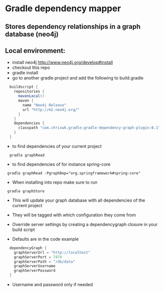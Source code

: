 Gradle dependency mapper
========================
Stores dependency relationships in a graph database (neo4j)
-----------------------------------------------------------

Local environment:
-----------------
* install neo4j http://www.neo4j.org/develop#install
* checkout this repo
* gradle install
* go to another gradle project and add the following to build.gradle
``` groovy
  buildscript {
    repositories {
      mavenLocal()
      maven {
        name "Neo4j Release"
        url "http://m2.neo4j.org/"
      }
    }
    dependencies {
      classpath "com.chriswk.gradle:gradle-dependency-graph-plugin:0.1"
    }
  }
```
* to find dependencies of your current project
```
  gradle graphRead
```
* to find dependencies of for instance spring-core
```
 gradle graphRead -PgraphDep="org.springframework#spring-core"
```
* When installing into repo make sure to run
```
 gradle graphStore
``` 
* This will update your graph database with all dependencies of the current project
* They will be tagged with which configuration they come from

* Override server settings by creating a dependencygraph closure in your build script
* Defaults are in the code example
``` groovy
  dependencyGraph {
    graphServerUrl = "http://localhost"
    graphServerPort = 7474
    graphServerPath = "/db/data"
    graphServerUsername
    graphServerPassword
  }
```

* Username and password only if needed 